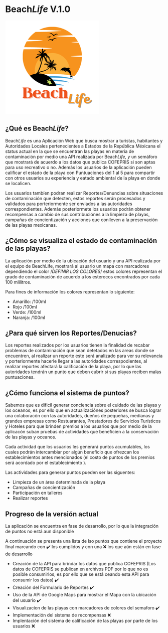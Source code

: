 # Beach*Life*  V.1.0

![img](image/README/1652620726804.png)

## ¿Qué es Beach*Life*?

Beach*Life* es una Aplicación Web que busca mostrar a turistas, habitantes y Autoridades Locales pertenecientes a Estados de la República Méxicana el status actual en la que se encuentran las playas en materia de contaminación por medio una API realizada por Beach*Life, y* un semáforo que mostrará de acuerdo a los datos que publica COFEPRIS si son aptas para uso  recreativo o no. Además los usuarios de la aplicación pueden calificar el estado de la playa con Puntuaciones del 1 al 5 para compartir con otros usuarios su experiencia y eatado ambiental de la playa en donde se localicen.

Los usuarios tambíen podran realizar Reportes/Denuncias sobre situaciones de contaminación que detecten, estos reportes serán procesados y validados para porteriormente ser enviados a las autoridades correspondientes. Además posteriormete los usuarios podrán obtener recompensas a cambio de sus contribuciónes a la limpieza de playas, campañas de concientización y acciones que conlleven a la preservación de las playas mexicanas.

## ¿Cómo se visualiza el estado de contaminación de las playas?

La aplicación por medio de la ubicación del usuario y una API realizada por el equipo de BeachLife, mostrará al usuario un mapa con marcadores dependiendo el color /*DEFINIR LOS COLORES*/  estos colores representan el grado de contaminación de acuerdo a los esterocos encontrados por cada 100 mlilitros.

Para fines de información los colores representan lo siguiente:

* Amarillo:  /100ml
* Rojo /100ml
* Verde: /100ml
* Naranja: /100ml

## ¿Para qué sirven los Reportes/Denucias?

Los reportes realizados por los usuarios tienen la finalidad de recabar problemas de contaminación que sean detetados en las areas donde se encuentren, al realizar un reporte este será analizado para ver su relevancia y porteriormente hacerle llegar a las autoridades correspodientes, al realizar reportes afectará la calificación de la playa, por lo que las autoridades tendrán un punto que deben cubrir si sus playas reciben malas puntuaciones.

## ¿Cómo funciona el sistema de puntos?

Sabemos que es dificil generar conciencia sobre el cuidado de las playas y los oceanos, es por ello que en actualizaciónes posteriores   se busca lograr una colaboracón con las autoridades, dueños de pequeñas, medianas y grandes empresas como Restuarantes, Prestadores de Servicios Turísticos y Hoteles para que brinden premios a los usuarios que por medio de la aplicacón suban pruebas de actividades que beneficien a la conservación de las playas y oceanos.

Cada actividad que los usuarios les generará puntos acumulables, los cuales podrán intercambiar por algún beneficio que ofrezcan los establecimientos antes mencionados (el costo de puntos de los premios será acordado por el establecimiento ).

Las actividades para generar puntos pueden ser las siguentes:

* Limpieza de un área determinada de la playa
* Campañas de concientización
* Participación en talleres
* Realizar reportes

## Progreso de la versión actual

La aplicación se encuentra en fase de desarrollo, por lo que la integración de puntos no está aun disponible

 A continuación se presenta una lista de lso puntos que contiene el proyecto final marcando con ✔️ los cumplidos y con una ❌ los que aún están en fase de desarrollo

* Creación de la API para brindar los datos que publica COFEPRIS (Los datos de COFEPRIS se publican en archivos PDF por lo que no es posible consumirlos, es por ello que se está ceando esta API para consumir los datos) ✔️
* Creación del Formulario de Reportes ✔️
* Uso de la API de Google Maps para mostrar el Mapa con la ubicación del usuario ✔️
* Visualizacíon de las playas con marcadores de colores del semaforo ✔️
* Implementación del sistema de recompensas ❌
* Implentación del sistema de calificación de las playas por parte de los usuarios ❌
